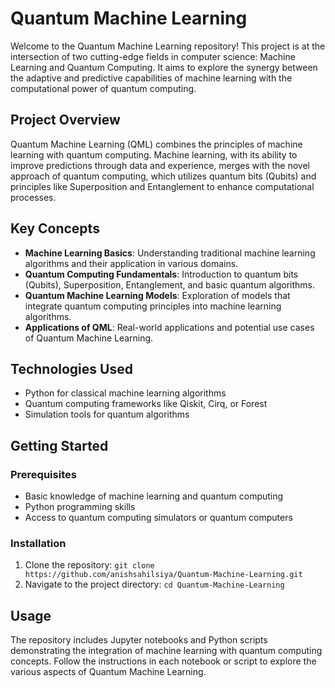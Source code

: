 
# Quantum Machine Learning

Welcome to the Quantum Machine Learning repository! This project is at the intersection of two cutting-edge fields in computer science: Machine Learning and Quantum Computing. It aims to explore the synergy between the adaptive and predictive capabilities of machine learning with the computational power of quantum computing.

## Project Overview

Quantum Machine Learning (QML) combines the principles of machine learning with quantum computing. Machine learning, with its ability to improve predictions through data and experience, merges with the novel approach of quantum computing, which utilizes quantum bits (Qubits) and principles like Superposition and Entanglement to enhance computational processes.

## Key Concepts

- **Machine Learning Basics**: Understanding traditional machine learning algorithms and their application in various domains.
- **Quantum Computing Fundamentals**: Introduction to quantum bits (Qubits), Superposition, Entanglement, and basic quantum algorithms.
- **Quantum Machine Learning Models**: Exploration of models that integrate quantum computing principles into machine learning algorithms.
- **Applications of QML**: Real-world applications and potential use cases of Quantum Machine Learning.

## Technologies Used

- Python for classical machine learning algorithms
- Quantum computing frameworks like Qiskit, Cirq, or Forest
- Simulation tools for quantum algorithms

## Getting Started

### Prerequisites

- Basic knowledge of machine learning and quantum computing
- Python programming skills
- Access to quantum computing simulators or quantum computers

### Installation

1. Clone the repository: `git clone https://github.com/anishsahilsiya/Quantum-Machine-Learning.git`
2. Navigate to the project directory: `cd Quantum-Machine-Learning`

## Usage

The repository includes Jupyter notebooks and Python scripts demonstrating the integration of machine learning with quantum computing concepts. Follow the instructions in each notebook or script to explore the various aspects of Quantum Machine Learning.
